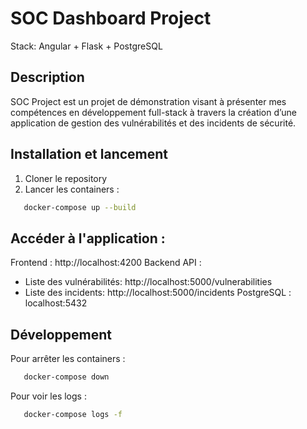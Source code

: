 # SOC Dashboard Project

Stack: Angular + Flask + PostgreSQL

## Description

SOC Project est un projet de démonstration visant à présenter mes compétences en développement full-stack à travers la création d’une application de gestion des vulnérabilités et des incidents de sécurité.

## Installation et lancement

1. Cloner le repository
2. Lancer les containers :
```bash
   docker-compose up --build
```

## Accéder à l'application :

Frontend : http://localhost:4200
Backend API :
- Liste des vulnérabilités: http://localhost:5000/vulnerabilities
- Liste des incidents: http://localhost:5000/incidents
PostgreSQL : localhost:5432

## Développement
Pour arrêter les containers :
```bash
   docker-compose down
```
Pour voir les logs :
```bash
   docker-compose logs -f
```
